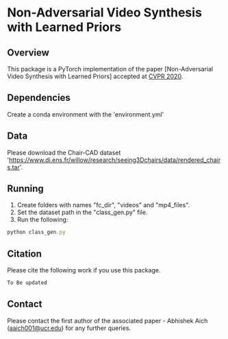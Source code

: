 # Non-Adversarial Video Synthesis with Learned Priors

## Overview
This package is a PyTorch implementation of the paper [Non-Adversarial Video Synthesis with Learned Priors] accepted at [CVPR 2020](http://cvpr2020.thecvf.com/). 

## Dependencies
Create a conda environment with the 'environment.yml'

## Data
Please download the Chair-CAD dataset 'https://www.di.ens.fr/willow/research/seeing3Dchairs/data/rendered_chairs.tar'.

## Running
1. Create folders with names "fc_dir", "videos" and "mp4_files".
2. Set the dataset path in the "class_gen.py" file.
3. Run the following:
```javascript 
python class_gen.py
```

## Citation
Please cite the following work if you use this package.
```javascript
To Be updated
```

## Contact 
Please contact the first author of the associated paper - Abhishek Aich (aaich001@ucr.edu) for any further queries.


